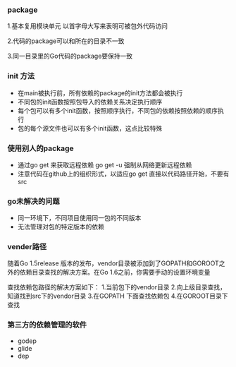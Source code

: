 ### package

1.基本复用模块单元
以首字母大写来表明可被包外代码访问

2.代码的package可以和所在的目录不一致

3.同一目录里的Go代码的package要保持一致

### init 方法

+ 在main被执行前，所有依赖的package的init方法都会被执行
+ 不同包的init函数按照包导入的依赖关系决定执行顺序
+ 每个包可以有多个init函数，按照顺序执行，不同包的依赖按照依赖的顺序执行
+ 包的每个源文件也可以有多个init函数，这点比较特殊

### 使用别人的package

+ 通过go get 来获取远程依赖
  go get -u 强制从网络更新远程依赖
+ 注意代码在github上的组织形式，以适应go get
  直接以代码路径开始，不要有src

### go未解决的问题

+ 同一环境下，不同项目使用同一包的不同版本
+ 无法管理对包的特定版本的依赖

### vender路径

随着Go 1.5release 版本的发布，vendor目录被添加到了GOPATH和GOROOT之外的依赖目录查找的解决方案。在Go 1.6之前，你需要手动的设置环境变量

查找依赖包路径的解决方案如下：
1.当前包下的vendor目录
2.向上级目录查找，知道找到src下的vendor目录
3.在GOPATH 下面查找依赖包
4.在GOROOT目录下查找

### 第三方的依赖管理的软件

+ godep
+ glide
+ dep
